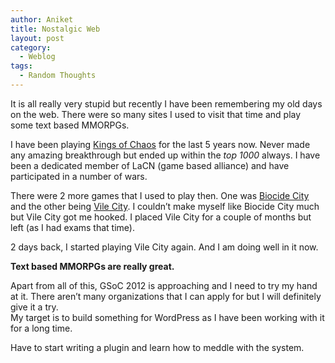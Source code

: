 ```yaml
---
author: Aniket
title: Nostalgic Web
layout: post
category:
  - Weblog
tags:
  - Random Thoughts
---
```

It is all really very stupid but recently I have been remembering my old days on the web. There were so many sites I used to visit that time and play some text based MMORPGs.

I have been playing [Kings of Chaos][1] for the last 5 years now. Never made any amazing breakthrough but ended up within the *top 1000* always. I have been a dedicated member of LaCN (game based alliance) and have participated in a number of wars.

There were 2 more games that I used to play then. One was [Biocide City][2] and the other being [Vile City][3]. I couldn’t make myself like Biocide City much but Vile City got me hooked. I placed Vile City for a couple of months but left (as I had exams that time).

2 days back, I started playing Vile City again. And I am doing well in it now.

**Text based MMORPGs are really great.**

Apart from all of this, GSoC 2012 is approaching and I need to try my hand at it. There aren’t many organizations that I can apply for but I will definitely give it a try.  
My target is to build something for WordPress as I have been working with it for a long time.

Have to start writing a plugin and learn how to meddle with the system.

 [1]: http://www.kingsofchaos.com/ "Kings of Chaos"
 [2]: http://www.biocidecity.com/ "Biocide City"
 [3]: http://www.vilecity.com/ "Vile City"